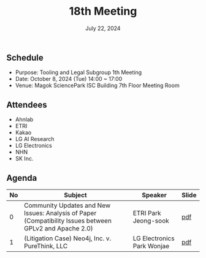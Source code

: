 ﻿---
title: "18th Meeting"
linkTitle: "18th Meeting"
weight: 1
date: July 22, 2024
type: docs
description: Tooling & Legal Subgroup 18th Meeting
---

## Schedule
* Purpose: Tooling and Legal Subgroup 1th Meeting
* Date: October 8, 2024 (Tue) 14:00 ~ 17:00
* Venue: Magok SciencePark ISC Building 7th Floor Meeting Room

## Attendees
* Ahnlab
* ETRI
* Kakao
* LG AI Research
* LG Electronics
* NHN
* SK Inc.

## Agenda
| No | Subject | Speaker | Slide |
|----|-----------------|------|------|
| 0  | Community Updates and New Issues: Analysis of Paper (Compatibility Issues between GPLv2 and Apache 2.0) | ETRI Park Jeong-sook | [pdf](./session0_etri.pdf) |
| 1  | (Litigation Case) Neo4j, Inc. v. PureThink, LLC | LG Electronics Park Wonjae | [pdf](./session1_lge.pdf) |

<!--

## Attendees

## Meeting Minutes

## Photo Gallery

<div ><span class="image fit">
</span></div> -->